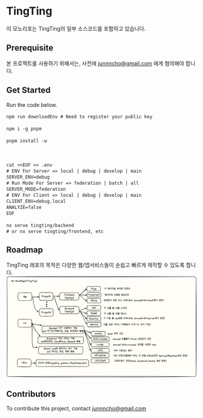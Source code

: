 # TingTing

이 모노리포는 TingTing의 일부 소스코드를 포함하고 있습니다.

## Prerequisite

본 프로젝트를 사용하기 위해서는, 사전에 junnncho@gmail.com 에게 협의해야 합니다.

## Get Started

Run the code below.

```
npm run downloadEnv # Need to register your public key

npm i -g pnpm

pnpm install -w



cat <<EOF >> .env
# ENV For Server => local | debug | develop | main
SERVER_ENV=debug
# Run Mode For Server => federation | batch | all
SERVER_MODE=federation
# ENV For Client => local | debug | develop | main
CLIENT_ENV=debug.local
ANALYZE=false
EOF

nx serve tingting/backend
# or nx serve tingting/frontend, etc
```

## Roadmap

TingTing 레포의 목적은 다양한 웹/앱서비스들이 손쉽고 빠르게 제작할 수 있도록 합니다.
![roadmap](./tingting.png)

## Contributors

To contribute this project, contact junnncho@gmail.com
